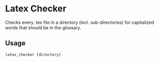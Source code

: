 # Latex Checker

Checks every .tex file in a directory (incl. sub-directories) for capitalized words that should be in the glossary.

## Usage
```
latex_checker [directory]
```
